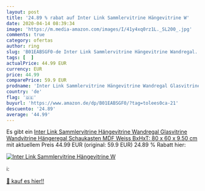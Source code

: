 ```yaml
---
layout: post
title: '24.89 % rabat auf Inter Link Sammlervitrine Hängevitrine W'
date: 2020-04-14 08:39:34
image: 'https://m.media-amazon.com/images/I/41y4xq0rz1L._SL200_.jpg'
comments: true
category: ofertas
author: ring
slug: 'B01EABSGF0-de Inter Link Sammlervitrine Hängevitrine Wandregal...'
tags: [  ]
actualPrice: 44.99 EUR
currency: EUR
price: 44.99
comparePrice: 59.9 EUR
prodname: 'Inter Link Sammlervitrine Hängevitrine Wandregal Glasvitrine Wandvitrine Hängeregal Schaukasten MDF Weiss BxHxT: 80 x 60 x 9.50 cm'
country: 'de'
flag: '🇩🇪'
buyurl: 'https://www.amazon.de/dp/B01EABSGF0/?tag=tolees0ca-21'
descuento: '24.89'
average: '44.99'
---
```


Es gibt ein [Inter Link Sammlervitrine Hängevitrine Wandregal Glasvitrine Wandvitrine Hängeregal Schaukasten MDF Weiss BxHxT: 80 x 60 x 9.50 cm](https://www.amazon.de/dp/B01EABSGF0/?tag=tolees0ca-21) mit aktuellem Preis 44.99 EUR (original: 59.9 EUR) 24.89 % Rabatt hier:

[![Inter Link Sammlervitrine Hängevitrine W](https://m.media-amazon.com/images/I/41y4xq0rz1L._SL200_.jpg)](https://www.amazon.de/dp/B01EABSGF0/?tag=tolees0ca-21)

ℹ️:


[🛒 kauf es hier!!](https://www.amazon.de/dp/B01EABSGF0/?tag=tolees0ca-21)
